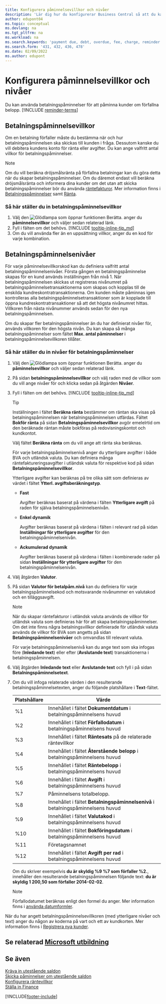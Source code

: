 ```yaml
---
title: Konfigurera påminnelsevillkor och nivåer
description: 'Lär dig hur du konfigurerar Business Central så att du kan skicka en påminnelse till en kund om en betalning som förfaller, samt hur du lägger till avgifter orsakade av förseningen.'
author: edupont04
ms.topic: conceptual
ms.devlang: na
ms.tgt_pltfrm: na
ms.workload: na
ms.search.keywords: 'payment due, debt, overdue, fee, charge, reminder'
ms.search.form: '431, 432, 436, 478'
ms.date: 02/09/2022
ms.author: edupont
---
```

# <a name="set-up-reminder-terms-and-levels"></a>Konfigurera påminnelsevillkor och nivåer

Du kan använda betalningspåminnelser för att påminna kunder om förfallna belopp. [!INCLUDE [reminder-terms](includes/reminder-terms.md)]

## <a name="reminder-terms"></a>Betalningspåminnelsevillkor

Om en betalning förfaller måste du bestämma när och hur betalningspåminnelsen ska skickas till kunden i fråga. Dessutom kanske du vill debitera kundens konto för ränta eller avgifter. Du kan ange valfritt antal villkor för betalningspåminnelser.  

> [!NOTE]
> Om du vill beräkna dröjsmålsränta på förfallna betalningar kan du göra detta när du skapar betalningspåminnelser. Om du däremot endast vill beräkna dröjsmålsränta och informera dina kunder om det utan att skicka betalningspåminnelser bör du använda [räntefakturor](finance-setup-finance-charges.md). Mer information finns i [Betalningspåminnelser](receivables-collect-outstanding-balances.md#reminders) samt [Ränta](receivables-collect-outstanding-balances.md#finance-charges).

### <a name="to-set-up-reminder-terms"></a>Så här ställer du in betalningspåminnelsevillkor

1. Välj den ![Glödlampa som öppnar funktionen Berätta.](media/ui-search/search_small.png "Berätta för mig vad du vill göra") anger du **påminnelsevillkor** och väljer sedan relaterad länk.  
2. Fyll i fälten om det behövs. [!INCLUDE [tooltip-inline-tip_md](includes/tooltip-inline-tip_md.md)]  
3. Om du vill använda fler än en uppsättning villkor, anger du en kod för varje kombination.

## <a name="reminder-levels"></a>Betalningspåminnelsenivåer

För varje påminnelsevillkorskod kan du definiera valfritt antal betalningspåminnelsenivåer. Första gången en betalningspåminnelse skapas för en kund används inställningen från nivå 1. När betalningspåminnelsen skickas ut registreras nivånumret på betalningspåminnelsetransaktionerna som skapas och kopplas till de enskilda kundreskontratransaktionerna. Om kunden måste påminnas igen kontrolleras alla betalningspåminnelsetransaktioner som är kopplade till öppna kundreskontratransaktioner så att det högsta nivånumret hittas. Villkoren från nästa nivånummer används sedan för den nya betalningspåminnelsen.

Om du skapar fler betalningspåminnelser än du har definierat nivåer för, används villkoren för den högsta nivån. Du kan skapa så många betalningspåminnelser som fältet **Max. antal påminnelser** i betalningspåminnelsevillkoren tillåter.

### <a name="to-set-up-reminder-levels"></a>Så här ställer du in nivåer för betalningspåminnelser

1. Välj den ![Glödlampa som öppnar funktionen Berätta.](media/ui-search/search_small.png "Berätta för mig vad du vill göra") anger du **påminnelsevillkor** och väljer sedan relaterad länk.  
2. På sidan **betalningspåminnelsevillkor** och välj raden med de villkor som du vill ange nivåer för och klicka sedan på åtgärden **Nivåer**.  
3. Fyll i fälten om det behövs. [!INCLUDE [tooltip-inline-tip_md](includes/tooltip-inline-tip_md.md)]  

    > [!TIP]
    > Inställningen i fältet **Beräkna ränta** bestämmer om räntan ska visas på betalningspåminnelsen när betalningspåminnelsen utfärdas. Fältet **Bokför ränta** på sidan **Betalningspåminnelsevillkor** avgör emelelrtid om den beräknade räntan måste bokföras på redovisningskontot och kundkontot.
    >
    > Välj fältet **Beräkna ränta** om du vill ange att ränta ska beräknas.

    För varje betalningspåminnelsenivå anger du ytterligare avgifter i både BVA och utländsk valuta. Du kan definiera många räntefaktureringsavgifter i utländsk valuta för respektive kod på sidan **Betalningspåminnelsevillkor**.  

    Ytterligare avgifter kan beräknas på tre olika sätt som definieras av värdet i fältet **Ytterl. avgiftsberäkningstyp**.  

    - **Fast**

        Avgifter beräknas baserat på värdena i fälten **Ytterligare avgift** på raden för själva betalningspåminnelsenivån.  
    - **Enkel dynamik**

        Avgifter beräknas baserat på värdena i fälten i relevant rad på sidan **Inställningar för ytterligare avgifter** för den betalningspåminnelsenivån.
    - **Ackumulerad dynamik**

        Avgifter beräknas baserat på värdena i fälten i kombinerade rader på sidan **Inställningar för ytterligare avgifter** för den betalningspåminnelsenivån.

4. Välj åtgärden **Valutor**.
5. På sidan **Valutor för betalpåm.nivå** kan du definiera för varje betalningspåminnelsekod och motsvarande nivånummer en valutakod och en tilläggsavgift.

    > [!NOTE]  
    > När du skapar räntefakturor i utländsk valuta används de villkor för utländsk valuta som definieras här för att skapa betalningspåminnelser. Om det inte finns några betalningsvillkor definierade för utländsk valuta används de villkor för BVA som angetts på sidan **Betalningspåminnelsenivåer** och omvandlas till relevant valuta.

    För varje betalningspåminnelsenivå kan du ange text som ska infogas före (**Inledande text**) eller efter (**Avslutande text**) transaktionerna i betalningspåminnelsen.

6. Välj åtgärden **Inledande text** eller **Avslutande text** och fyll i på sidan **Betalningspåminnelsetext**.
7. Om du vill infoga relaterade värden i den resulterande betalningspåminnelsetexten, anger du följande platshållare i **Text**-fältet.  

    |Platshållare|Värde|  
    |-----------------|-----------|  
    |%1|Innehållet i fältet **Dokumentdatum** i betalningspåminnelsens huvud|  
    |%2|Innehållet i fältet **Förfallodatum** i betalningspåminnelsens huvud|  
    |%3|Innehållet i fältet **Räntesats** på de relaterade räntevillkor|  
    |%4|Innehållet i fältet **Återstående belopp** i betalningspåminnelsens huvud|  
    |%5|Innehållet i fältet **Räntebelopp** i betalningspåminnelsens huvud|  
    |%6|Innehållet i fältet **Avgift** i betalningspåminnelsens huvud|  
    |%7|Påminnelsens totalbelopp.|  
    |%8|Innehållet i fältet **Betalningspåminnelsenivå** i betalningspåminnelsens huvud|  
    |%9|Innehållet i fältet **Valutakod** i betalningspåminnelsens huvud|  
    |%10|Innehållet i fältet **Bokföringsdatum** i betalningspåminnelsens huvud|  
    |%11|Företagsnamnet|  
    |%12|Innehållet i fältet **Avgift per rad** i betalningspåminnelsens huvud|  

    Om du skriver exempelvis **du är skyldig %9 %7 som förfaller %2.**, innehåller den resulterande betalningspåminnelsen följande text: **du är skyldig 1 200,50 som förfaller 2014-02-02**.

    > [!NOTE]
    > Förfallodatumet beräknas enligt den formel du anger. Mer information finns i [använda datumformler](ui-enter-date-ranges.md#use-date-formulas).

När du har angett betalningspåminnelsevillkoren (med ytterligare nivåer och text) anger du någon av koderna på vart och ett av kundkorten. Mer information finns i [Registrera nya kunder](sales-how-register-new-customers.md).  

## <a name="see-related-microsoft-training"></a>Se relaterad [Microsoft utbildning](/training/modules/send-reminders-dynamics-365-business-central/)

## <a name="see-also"></a>Se även

[Kräva in utestående saldon](receivables-collect-outstanding-balances.md)  
[Skicka påminnelser om utestående saldon](receivables-send-reminders.md)  
[Konfigurera räntevillkor](finance-setup-finance-charges.md)  
[Ställa in Finance](finance-setup-finance.md)  


[!INCLUDE[footer-include](includes/footer-banner.md)]
